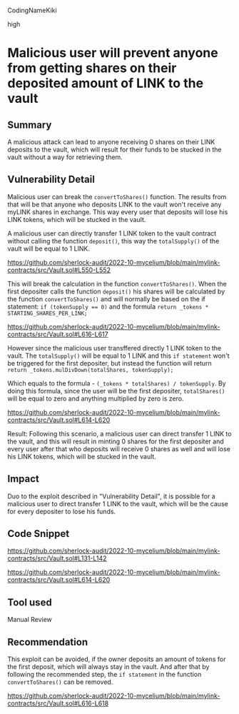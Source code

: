 CodingNameKiki

high

# Malicious user will prevent anyone from getting shares on their deposited amount of LINK to the vault

## Summary
A malicious attack can lead to anyone receiving 0 shares on their LINK deposits to the vault, which will result for their funds to be stucked in the vault without a way for retrieving them.

## Vulnerability Detail
Malicious user can break the `convertToShares()` function. The results from that will be that anyone who deposits LINK to the vault won't receive any myLINK shares in exchange. This way every user that deposits will lose his LINK tokens, which will be stucked in the vault.

A malicious user can directly transfer 1 LINK token to the vault contract without calling the function `deposit()`, this way the `totalSupply()` of the vault will be equal to 1 LINK.

https://github.com/sherlock-audit/2022-10-mycelium/blob/main/mylink-contracts/src/Vault.sol#L550-L552

This will break the calculation in the function `convertToShares()`. When the first depositer calls the function `deposit()` his shares will be calculated by the function `convertToShares()` and will normally be based on the if statement:
`if (tokenSupply == 0)` and the formula `return _tokens * STARTING_SHARES_PER_LINK;`

https://github.com/sherlock-audit/2022-10-mycelium/blob/main/mylink-contracts/src/Vault.sol#L616-L617

However since the malicious user transffered directly 1 LINK token to the vault. 
The `totalSupply()` will be equal to 1 LINK and this `if statement` won't be triggered for the first depositer, but instead the function will return `return _tokens.mulDivDown(totalShares, tokenSupply);` 

Which equals to the formula - `(_tokens * totalShares) / tokenSupply`.
By doing this formula, since the user will be the first depositer, `totalShares()` will be equal to zero and anything multiplied by zero is zero.

https://github.com/sherlock-audit/2022-10-mycelium/blob/main/mylink-contracts/src/Vault.sol#L614-L620

Result:
Following this scenario, a malicious user can direct transfer 1 LINK to the vault, and this will result in minting 0 shares for the first depositer and every user after that who deposits will receive 0 shares as well and will lose his LINK tokens, which will be stucked in the vault.

## Impact
Duo to the exploit described in "Vulnerability Detail", it is possible for a malicious user to direct transfer 1 LINK to the vault, which will be the cause for every depositer to lose his funds.

## Code Snippet

https://github.com/sherlock-audit/2022-10-mycelium/blob/main/mylink-contracts/src/Vault.sol#L131-L142

https://github.com/sherlock-audit/2022-10-mycelium/blob/main/mylink-contracts/src/Vault.sol#L614-L620


## Tool used

Manual Review

## Recommendation
This exploit can be avoided, if the owner deposits an amount of tokens for the first deposit, which will always stay in the vault. 
And after that by following the recommended step, the `if statement` in the function `convertToShares()` can be removed.

https://github.com/sherlock-audit/2022-10-mycelium/blob/main/mylink-contracts/src/Vault.sol#L616-L618